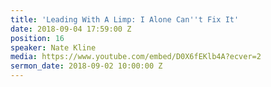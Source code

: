 ```yaml
---
title: 'Leading With A Limp: I Alone Can''t Fix It'
date: 2018-09-04 17:59:00 Z
position: 16
speaker: Nate Kline
media: https://www.youtube.com/embed/D0X6fEKlb4A?ecver=2
sermon_date: 2018-09-02 10:00:00 Z
---
```


